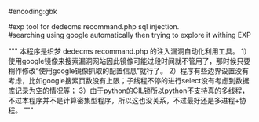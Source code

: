 #encoding:gbk

#exp tool for dedecms recommand.php sql injection.  
#searching using google automatically then trying to explore it withing EXP

"""
本程序是织梦 dedecms recommand.php 的注入漏洞自动化利用工具。
1）使用google镜像来搜索漏洞网站因此镜像可能过段时间就不管用了，那时候只要稍作修改“使用google镜像抓取的配置信息”就行了。
2）程序有些边界设置没有考虑，比如google搜索页数没有上限；子线程不停的进行select没有考虑到数据库记录为空的情况等；
3）由于python的GIL锁所以python不支持真的多线程，不过本程序并不是计算密集型程序，所以这也没关系，不过最好还是多进程+协程。
"""

